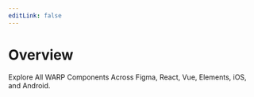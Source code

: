 ```yaml
---
editLink: false
---
```


<script setup>
import ComponentOverview from './ComponentOverview.vue';
</script>

# Overview
Explore All WARP Components Across Figma, React, Vue, Elements, iOS, and Android.

<ComponentOverview />